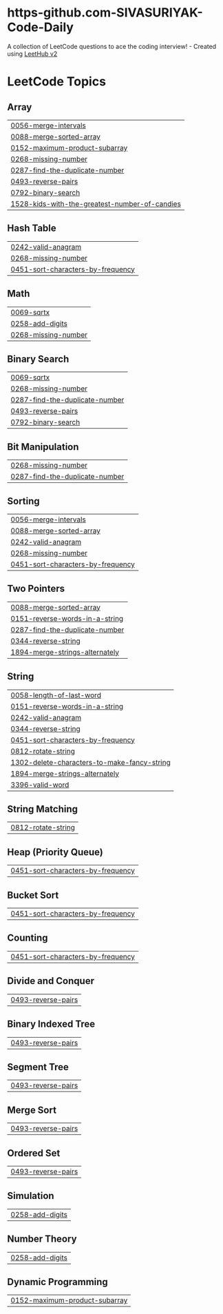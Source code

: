 # https-github.com-SIVASURIYAK-Code-Daily
A collection of LeetCode questions to ace the coding interview! - Created using [LeetHub v2](https://github.com/arunbhardwaj/LeetHub-2.0)

<!---LeetCode Topics Start-->
# LeetCode Topics
## Array
|  |
| ------- |
| [0056-merge-intervals](https://github.com/SIVASURIYAK/https-github.com-SIVASURIYAK-Code-Daily/tree/master/0056-merge-intervals) |
| [0088-merge-sorted-array](https://github.com/SIVASURIYAK/https-github.com-SIVASURIYAK-Code-Daily/tree/master/0088-merge-sorted-array) |
| [0152-maximum-product-subarray](https://github.com/SIVASURIYAK/https-github.com-SIVASURIYAK-Code-Daily/tree/master/0152-maximum-product-subarray) |
| [0268-missing-number](https://github.com/SIVASURIYAK/https-github.com-SIVASURIYAK-Code-Daily/tree/master/0268-missing-number) |
| [0287-find-the-duplicate-number](https://github.com/SIVASURIYAK/https-github.com-SIVASURIYAK-Code-Daily/tree/master/0287-find-the-duplicate-number) |
| [0493-reverse-pairs](https://github.com/SIVASURIYAK/https-github.com-SIVASURIYAK-Code-Daily/tree/master/0493-reverse-pairs) |
| [0792-binary-search](https://github.com/SIVASURIYAK/https-github.com-SIVASURIYAK-Code-Daily/tree/master/0792-binary-search) |
| [1528-kids-with-the-greatest-number-of-candies](https://github.com/SIVASURIYAK/https-github.com-SIVASURIYAK-Code-Daily/tree/master/1528-kids-with-the-greatest-number-of-candies) |
## Hash Table
|  |
| ------- |
| [0242-valid-anagram](https://github.com/SIVASURIYAK/https-github.com-SIVASURIYAK-Code-Daily/tree/master/0242-valid-anagram) |
| [0268-missing-number](https://github.com/SIVASURIYAK/https-github.com-SIVASURIYAK-Code-Daily/tree/master/0268-missing-number) |
| [0451-sort-characters-by-frequency](https://github.com/SIVASURIYAK/https-github.com-SIVASURIYAK-Code-Daily/tree/master/0451-sort-characters-by-frequency) |
## Math
|  |
| ------- |
| [0069-sqrtx](https://github.com/SIVASURIYAK/https-github.com-SIVASURIYAK-Code-Daily/tree/master/0069-sqrtx) |
| [0258-add-digits](https://github.com/SIVASURIYAK/https-github.com-SIVASURIYAK-Code-Daily/tree/master/0258-add-digits) |
| [0268-missing-number](https://github.com/SIVASURIYAK/https-github.com-SIVASURIYAK-Code-Daily/tree/master/0268-missing-number) |
## Binary Search
|  |
| ------- |
| [0069-sqrtx](https://github.com/SIVASURIYAK/https-github.com-SIVASURIYAK-Code-Daily/tree/master/0069-sqrtx) |
| [0268-missing-number](https://github.com/SIVASURIYAK/https-github.com-SIVASURIYAK-Code-Daily/tree/master/0268-missing-number) |
| [0287-find-the-duplicate-number](https://github.com/SIVASURIYAK/https-github.com-SIVASURIYAK-Code-Daily/tree/master/0287-find-the-duplicate-number) |
| [0493-reverse-pairs](https://github.com/SIVASURIYAK/https-github.com-SIVASURIYAK-Code-Daily/tree/master/0493-reverse-pairs) |
| [0792-binary-search](https://github.com/SIVASURIYAK/https-github.com-SIVASURIYAK-Code-Daily/tree/master/0792-binary-search) |
## Bit Manipulation
|  |
| ------- |
| [0268-missing-number](https://github.com/SIVASURIYAK/https-github.com-SIVASURIYAK-Code-Daily/tree/master/0268-missing-number) |
| [0287-find-the-duplicate-number](https://github.com/SIVASURIYAK/https-github.com-SIVASURIYAK-Code-Daily/tree/master/0287-find-the-duplicate-number) |
## Sorting
|  |
| ------- |
| [0056-merge-intervals](https://github.com/SIVASURIYAK/https-github.com-SIVASURIYAK-Code-Daily/tree/master/0056-merge-intervals) |
| [0088-merge-sorted-array](https://github.com/SIVASURIYAK/https-github.com-SIVASURIYAK-Code-Daily/tree/master/0088-merge-sorted-array) |
| [0242-valid-anagram](https://github.com/SIVASURIYAK/https-github.com-SIVASURIYAK-Code-Daily/tree/master/0242-valid-anagram) |
| [0268-missing-number](https://github.com/SIVASURIYAK/https-github.com-SIVASURIYAK-Code-Daily/tree/master/0268-missing-number) |
| [0451-sort-characters-by-frequency](https://github.com/SIVASURIYAK/https-github.com-SIVASURIYAK-Code-Daily/tree/master/0451-sort-characters-by-frequency) |
## Two Pointers
|  |
| ------- |
| [0088-merge-sorted-array](https://github.com/SIVASURIYAK/https-github.com-SIVASURIYAK-Code-Daily/tree/master/0088-merge-sorted-array) |
| [0151-reverse-words-in-a-string](https://github.com/SIVASURIYAK/https-github.com-SIVASURIYAK-Code-Daily/tree/master/0151-reverse-words-in-a-string) |
| [0287-find-the-duplicate-number](https://github.com/SIVASURIYAK/https-github.com-SIVASURIYAK-Code-Daily/tree/master/0287-find-the-duplicate-number) |
| [0344-reverse-string](https://github.com/SIVASURIYAK/https-github.com-SIVASURIYAK-Code-Daily/tree/master/0344-reverse-string) |
| [1894-merge-strings-alternately](https://github.com/SIVASURIYAK/https-github.com-SIVASURIYAK-Code-Daily/tree/master/1894-merge-strings-alternately) |
## String
|  |
| ------- |
| [0058-length-of-last-word](https://github.com/SIVASURIYAK/https-github.com-SIVASURIYAK-Code-Daily/tree/master/0058-length-of-last-word) |
| [0151-reverse-words-in-a-string](https://github.com/SIVASURIYAK/https-github.com-SIVASURIYAK-Code-Daily/tree/master/0151-reverse-words-in-a-string) |
| [0242-valid-anagram](https://github.com/SIVASURIYAK/https-github.com-SIVASURIYAK-Code-Daily/tree/master/0242-valid-anagram) |
| [0344-reverse-string](https://github.com/SIVASURIYAK/https-github.com-SIVASURIYAK-Code-Daily/tree/master/0344-reverse-string) |
| [0451-sort-characters-by-frequency](https://github.com/SIVASURIYAK/https-github.com-SIVASURIYAK-Code-Daily/tree/master/0451-sort-characters-by-frequency) |
| [0812-rotate-string](https://github.com/SIVASURIYAK/https-github.com-SIVASURIYAK-Code-Daily/tree/master/0812-rotate-string) |
| [1302-delete-characters-to-make-fancy-string](https://github.com/SIVASURIYAK/https-github.com-SIVASURIYAK-Code-Daily/tree/master/1302-delete-characters-to-make-fancy-string) |
| [1894-merge-strings-alternately](https://github.com/SIVASURIYAK/https-github.com-SIVASURIYAK-Code-Daily/tree/master/1894-merge-strings-alternately) |
| [3396-valid-word](https://github.com/SIVASURIYAK/https-github.com-SIVASURIYAK-Code-Daily/tree/master/3396-valid-word) |
## String Matching
|  |
| ------- |
| [0812-rotate-string](https://github.com/SIVASURIYAK/https-github.com-SIVASURIYAK-Code-Daily/tree/master/0812-rotate-string) |
## Heap (Priority Queue)
|  |
| ------- |
| [0451-sort-characters-by-frequency](https://github.com/SIVASURIYAK/https-github.com-SIVASURIYAK-Code-Daily/tree/master/0451-sort-characters-by-frequency) |
## Bucket Sort
|  |
| ------- |
| [0451-sort-characters-by-frequency](https://github.com/SIVASURIYAK/https-github.com-SIVASURIYAK-Code-Daily/tree/master/0451-sort-characters-by-frequency) |
## Counting
|  |
| ------- |
| [0451-sort-characters-by-frequency](https://github.com/SIVASURIYAK/https-github.com-SIVASURIYAK-Code-Daily/tree/master/0451-sort-characters-by-frequency) |
## Divide and Conquer
|  |
| ------- |
| [0493-reverse-pairs](https://github.com/SIVASURIYAK/https-github.com-SIVASURIYAK-Code-Daily/tree/master/0493-reverse-pairs) |
## Binary Indexed Tree
|  |
| ------- |
| [0493-reverse-pairs](https://github.com/SIVASURIYAK/https-github.com-SIVASURIYAK-Code-Daily/tree/master/0493-reverse-pairs) |
## Segment Tree
|  |
| ------- |
| [0493-reverse-pairs](https://github.com/SIVASURIYAK/https-github.com-SIVASURIYAK-Code-Daily/tree/master/0493-reverse-pairs) |
## Merge Sort
|  |
| ------- |
| [0493-reverse-pairs](https://github.com/SIVASURIYAK/https-github.com-SIVASURIYAK-Code-Daily/tree/master/0493-reverse-pairs) |
## Ordered Set
|  |
| ------- |
| [0493-reverse-pairs](https://github.com/SIVASURIYAK/https-github.com-SIVASURIYAK-Code-Daily/tree/master/0493-reverse-pairs) |
## Simulation
|  |
| ------- |
| [0258-add-digits](https://github.com/SIVASURIYAK/https-github.com-SIVASURIYAK-Code-Daily/tree/master/0258-add-digits) |
## Number Theory
|  |
| ------- |
| [0258-add-digits](https://github.com/SIVASURIYAK/https-github.com-SIVASURIYAK-Code-Daily/tree/master/0258-add-digits) |
## Dynamic Programming
|  |
| ------- |
| [0152-maximum-product-subarray](https://github.com/SIVASURIYAK/https-github.com-SIVASURIYAK-Code-Daily/tree/master/0152-maximum-product-subarray) |
<!---LeetCode Topics End-->
